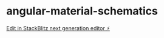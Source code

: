 # angular-material-schematics

[Edit in StackBlitz next generation editor ⚡️](https://stackblitz.com/~/github.com/Frankystan/angular-material-schematics)
